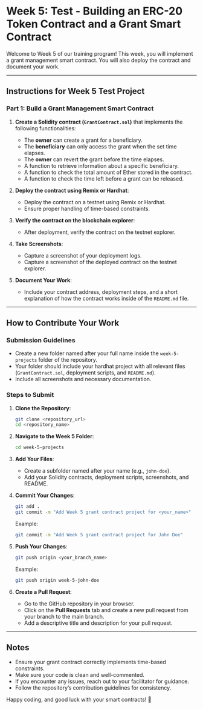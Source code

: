 # Week 5: Test - Building an ERC-20 Token Contract and a Grant Smart Contract

Welcome to Week 5 of our training program! This week, you will implement  a grant management smart contract. You will also deploy the contract and document your work.

---

## Instructions for Week 5 Test Project

### Part 1: Build a Grant Management Smart Contract

1. **Create a Solidity contract (`GrantContract.sol`)** that implements the following functionalities:
   - The **owner** can create a grant for a beneficiary.
   - The **beneficiary** can only access the grant when the set time elapses.
   - The **owner** can revert the grant before the time elapses.
   - A function to retrieve information about a specific beneficiary.
   - A function to check the total amount of Ether stored in the contract.
   - A function to check the time left before a grant can be released.

2. **Deploy the contract using Remix or Hardhat**:
   - Deploy the contract on a testnet using Remix or Hardhat.
   - Ensure proper handling of time-based constraints.

3. **Verify the contract on the blockchain explorer**:
   - After deployment, verify the contract on the testnet explorer.

4. **Take Screenshots**:
   - Capture a screenshot of your deployment logs.
   - Capture a screenshot of the deployed contract on the testnet explorer.

5. **Document Your Work**:
   - Include your contract address, deployment steps, and a short explanation of how the contract works inside of the `README.md` file.

---

## How to Contribute Your Work

### Submission Guidelines
- Create a new folder named after your full name inside the `week-5-projects` folder of the repository.
- Your folder should include your hardhat project with all relevant files (`GrantContract.sol`, deployment scripts, and `README.md`).
- Include all screenshots and necessary documentation.

### Steps to Submit

1. **Clone the Repository**:
   ```bash
   git clone <repository_url>
   cd <repository_name>
   ```

2. **Navigate to the Week 5 Folder**:
   ```bash
   cd week-5-projects
   ```

3. **Add Your Files**:
   - Create a subfolder named after your name (e.g., `john-doe`).
   - Add your Solidity contracts, deployment scripts, screenshots, and README.

4. **Commit Your Changes**:
   ```bash
   git add .
   git commit -m "Add Week 5 grant contract project for <your_name>"
   ```
   Example:
   ```bash
   git commit -m "Add Week 5 grant contract project for John Doe"
   ```

5. **Push Your Changes**:
   ```bash
   git push origin <your_branch_name>
   ```
   Example:
   ```bash
   git push origin week-5-john-doe
   ```

6. **Create a Pull Request**:
   - Go to the GitHub repository in your browser.
   - Click on the **Pull Requests** tab and create a new pull request from your branch to the main branch.
   - Add a descriptive title and description for your pull request.

---

## Notes
- Ensure your grant contract correctly implements time-based constraints.
- Make sure your code is clean and well-commented.
- If you encounter any issues, reach out to your facilitator for guidance.
- Follow the repository’s contribution guidelines for consistency.

Happy coding, and good luck with your smart contracts! 🚀
